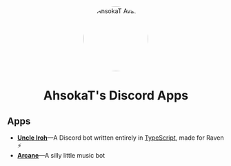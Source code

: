 <div align="center">

<img src="https://avatars.githubusercontent.com/u/57325634?v=4" alt="AhsokaT Avatar" width="150" height="150" class="avatar"/>

# AhsokaT's Discord Apps

</div>

## Apps

- **[Uncle Iroh](https://github.com/AhsokaT/discord/tree/main/apps/Raven)**—A Discord bot written entirely in [TypeScript](https://www.typescriptlang.org), made for Raven ⚡
- **[Arcane](https://github.com/AhsokaT/discord/tree/main/apps/Arcane)**—A silly little music bot

<style>
.avatar {
    border-radius: 50%;
}
</style>
